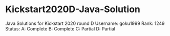 # Kickstart2020D-Java-Solution
Java Solutions for Kickstart 2020 round D
Username: goku1999
Rank: 1249
Status:
A: Complete
B: Complete
C: Partial
D: Partial
